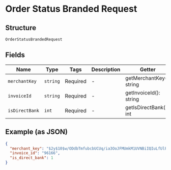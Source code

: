 
# Order Status Branded Request

## Structure

`OrderStatusBrandedRequest`

## Fields

| Name | Type | Tags | Description | Getter | Setter |
|  --- | --- | --- | --- | --- | --- |
| `merchantKey` | `string` | Required | - | getMerchantKey(): string | setMerchantKey(string merchantKey): void |
| `invoiceId` | `string` | Required | - | getInvoiceId(): string | setInvoiceId(string invoiceId): void |
| `isDirectBank` | `int` | Required | - | getIsDirectBank(): int | setIsDirectBank(int isDirectBank): void |

## Example (as JSON)

```json
{
  "merchant_key": "$2y$10$w/ODdbTmfubcbUCUq/ia3OoJFMUmkM1UVNBiIQIuLfUlPmaLUT1he",
  "invoice_id": "96166",
  "is_direct_bank": 1
}
```

